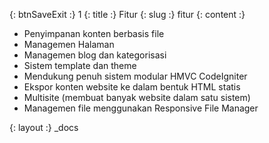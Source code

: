 {: btnSaveExit :} 1
{: title :} Fitur
{: slug :} fitur
{: content :} <ul>
	<li>Penyimpanan konten berbasis file</li>
	<li>Managemen Halaman</li>
	<li>Managemen blog dan kategorisasi</li>
	<li>Sistem template dan theme</li>
	<li>Mendukung penuh sistem modular HMVC CodeIgniter</li>
	<li>Ekspor konten website ke dalam bentuk HTML statis</li>
	<li>Multisite (membuat banyak website dalam satu sistem)</li>
	<li>Managemen file menggunakan Responsive File Manager</li>
</ul>

{: layout :} _docs
